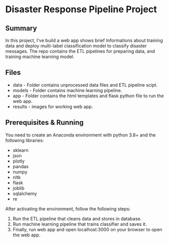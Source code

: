 # Disaster Response Pipeline Project
## Summary
In this project, I've build a web app shows brief Informations about training data and deploy multi-label classification model to classify disaster messages. The repo contains the ETL pipelines for preparing data, and training machine learning model.

## Files
- data - Folder contains unprocessed data files and ETL pipeline scipt.
- models - Folder contains machine learning pipeline.
- app - Folder contains the html templates and flask python file to run the web app.
- results - images for working web app.

## Prerequisites & Running
You need to create an Anaconda environment with python 3.8+ and the following libraries:
- sklearn
- json
- plotly
- pandas 
- numpy
- nltk 
- flask
- joblib
- sqlalchemy 
- re

After activating the environment, follow the following steps:
1. Run the ETL pipeline that cleans data and stores in database.
2. Run machine learning pipeline that trains classifier and saves it.
3. Finally, run web app and open localhost:3000 on your browser to open the web app. 



